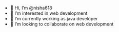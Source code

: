 - 👋 Hi, I’m @nisha618
- 👀 I’m interested in web development
- 🌱 I’m currently working as java developer
- 💞️ I’m looking to collaborate on web development

<!---
nisha618/nisha618 is a ✨ special ✨ repository because its `README.md` (this file) appears on your GitHub profile.
You can click the Preview link to take a look at your changes.
--->
